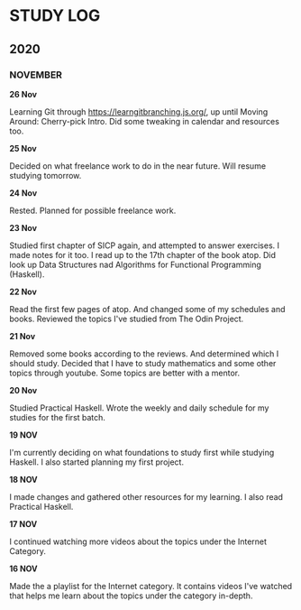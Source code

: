 # STUDY LOG

## 2020

### NOVEMBER

**26 Nov**

Learning Git through https://learngitbranching.js.org/, up until Moving Around: Cherry-pick Intro. Did some tweaking in calendar and resources too.

**25 Nov**

Decided on what freelance work to do in the near future. Will resume studying tomorrow.

**24 Nov**

Rested. Planned for possible freelance work.

**23 Nov**

Studied first chapter of SICP again, and attempted to answer exercises. I made notes for it too. I read up to the 17th chapter of the book atop. Did look up Data Structures nad Algorithms for Functional Programming (Haskell). 

**22 Nov**

Read the first few pages of atop. And changed some of my schedules and books. Reviewed the topics I've studied from The Odin Project.

**21 Nov** 

Removed some books according to the reviews. And determined which I should study. Decided that I have to study mathematics and some other topics through youtube. Some topics are better with a mentor.

**20 Nov**

Studied Practical Haskell. Wrote the weekly and daily schedule for my studies for the first batch.

**19 NOV**

I'm currently deciding on what foundations to study first while studying Haskell. I also started planning my first project.

**18 NOV**

I made changes and gathered other resources for my learning. I also read Practical Haskell.

**17 NOV** 

I continued watching more videos about the topics under the Internet Category.

**16 NOV** 

Made the a playlist for the Internet category. It contains videos I've watched that helps me learn about the topics under the category in-depth.
